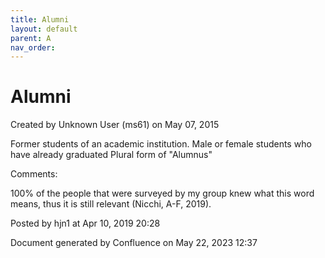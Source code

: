 ```yaml
---
title: Alumni
layout: default
parent: A
nav_order:
---
```


# Alumni

Created by  Unknown User (ms61) on May 07, 2015

Former students of an academic institution. Male or female students who have already graduated Plural form of &quot;Alumnus&quot; 

Comments:

100% of the people that were surveyed by my group knew what this word means, thus it is still relevant (Nicchi, A-F, 2019). 

Posted by hjn1 at Apr 10, 2019 20:28

Document generated by Confluence on May 22, 2023 12:37


